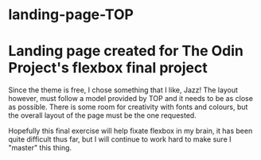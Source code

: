 # landing-page-TOP

# Landing page created for The Odin Project's flexbox final project
Since the theme is free, I chose something that I like, Jazz!
The layout however, must follow a model provided by TOP and it needs to be as close as possible.
There is some room for creativity with fonts and colours, but the overall layout of the page must be the one requested.

Hopefully this final exercise will help fixate flexbox in my brain, it has been quite difficult thus far, but I will continue to work hard to make sure I "master" this thing.